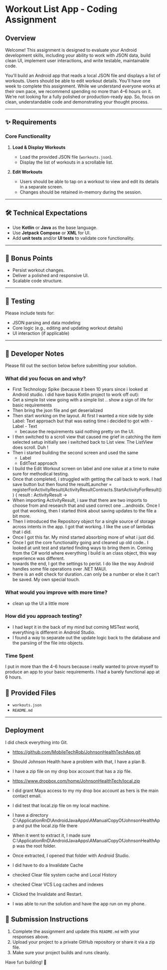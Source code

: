 # Workout List App - Coding Assignment

## Overview

Welcome! This assignment is designed to evaluate your Android development skills, including your ability to work with JSON data, build clean UI, implement user interactions, and write testable, maintainable code.

You'll build an Android app that reads a local JSON file and displays a list of workouts. Users should be able to edit workout details.
You'll have one week to complete this assignment. While we understand everyone works at their own pace, we recommend spending no more than 4–6 hours on it. We’re not looking for a fully polished or production-ready app.  So, focus on clean, understandable code and demonstrating your thought process.

---

## ✨ Requirements

### Core Functionality

1. **Load & Display Workouts**
   - Load the provided JSON file (`workouts.json`).
   - Display the list of workouts in a scrollable list.

2. **Edit Workouts**
   - Users should be able to tap on a workout to view and edit its details in a separate screen.
   - Changes should be retained in-memory during the session.
---

## 🛠 Technical Expectations

- Use **Kotlin** or **Java** as the base language.
- Use **Jetpack Compose** or **XML** for UI.
- Add **unit tests** and/or **UI tests** to validate core functionality.

---

## 🎯 Bonus Points

- Persist workout changes.
- Deliver a polished and responsive UI.
- Scalable code structure.

---

## 🧪 Testing

Please include tests for:
- JSON parsing and data modeling
- Core logic (e.g., editing and updating workout details)
- UI interaction (if applicable)

---

## 📝 Developer Notes

Please fill out the section below before submitting your solution.

### What did you focus on and why?
- First Technology Spike (because it been 10 years since i looked at Android studio. i did have basis Kotlin project to work off out):
- Get a simple list view going with a simple list  .. show a sign of life for basic requirements 
- Then  bring the json file and get deserialized 
- Then start working on the layout.  At first I wanted a nice side by side 
    Label: Text  approach but that was eating time i decided to got with
      - Label
      - Text
    - because the requirements said nothing pretty on the UI.
- I then  switched to a scroll view that caused me grief in catching  the item  selected 
    setup initially see i switched back to  List view.  The ListView does scroll. Duh !
-  Then i started building the second screen and used the same
   - Label
   - EditText approach
-  I build the Edit Workout screen on label and one value at a time to make sure for methodical 
    testing.
- Once that completed,  i struggled with getting the call back to work.  I had save button but 
   then found the
   resultLauncher = registerForActivityResult(ActivityResultContracts.StartActivityForResult()) { result : ActivityResult ->
- When importing ActivityResult, i saw that there are two imports to choose from and research that and used correct one
    ...androidx.   Once I got that working, then I started think about saving updates to the file a bit more.
- Then I introduced the Repository object for a single source of storage across intents in the app. I got that working.  I like the use of lambdas that i did.
- Once I got this far. My mind started absorbing more of what i just did.
- Once I got the core functionality going and cleaned up old code.. I looked at unit test and started 
  finding ways to bring them in.  Coming from  the C# world where everything I build is an class object,
  this way experience was different.
- towards the end, I got the settings to perist.  I do like the way Android handles some file operations over .NET MAUI. 
- there is an edit check for duration..can only be a number or else it can't be saved. My own special touch.


### What would you improve with more time?
-  clean up the UI a little more

### How did you approach testing?
- I had kept it in the back of my mind but coming MSTest world, everything is different in Android Studio.
- I found a way to separate out the update logic back to the database and the parsiing of the file into objects.

### Time Spent
   I put in more than the 4-6 hours because i really wanted to prove myself to produce an app to your basic requirements.
   I had a barely functional app at 6 hours. 

## 📁 Provided Files

- `workouts.json`
- `README.md`

---
## Deployment
I did check everything into Git.
- https://github.com/MobileTechRob/JohnsonHealthTechApp.git

- Should Johnson Health have a problem with that, I have a plan B.

- I have a zip file on my drop box account that has a zip file.
- https://www.dropbox.com/home/JohnsonHealthTech/local.zip

- I did grant Maya access to my my drop box account as hers is the main contact email.
- I did test that local.zip file on my local machine.

- I have a directory C:\ApplicationRnD\AndroidJavaApps\AManualCopyOfJohnsonHealthApp and put the local.zip file there
- When it went to extract it, I made sure C:\ApplicationRnD\AndroidJavaApps\AManualCopyOfJohnsonHealthApp was the root folder.

- Once extracted, I opened that folder with Android Studio.  
- I did have to do a Invalidate Cache
- checked Clear file system cache and Local History
- checked Clear VCS Log caches and indexes
- Clicked the Invalidate and Restart.

- I was able to run the solution and have the app run on my phone.


## 🚀 Submission Instructions

1. Complete the assignment and update this `README.md` with your responses above.
2. Upload your project to a private GitHub repository or share it via a zip file.
3. Make sure your project builds and runs cleanly.

Have fun building! 💪
